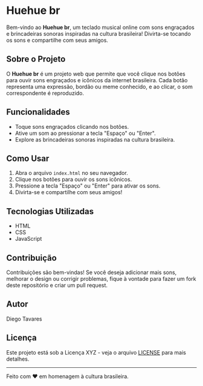 # Huehue br

Bem-vindo ao **Huehue br**, um teclado musical online com sons engraçados e brincadeiras sonoras inspiradas na cultura brasileira! Divirta-se tocando os sons e compartilhe com seus amigos.

## Sobre o Projeto

O **Huehue br** é um projeto web que permite que você clique nos botões para ouvir sons engraçados e icônicos da internet brasileira. Cada botão representa uma expressão, bordão ou meme conhecido, e ao clicar, o som correspondente é reproduzido.

## Funcionalidades

- Toque sons engraçados clicando nos botões.
- Ative um som ao pressionar a tecla "Espaço" ou "Enter".
- Explore as brincadeiras sonoras inspiradas na cultura brasileira.

## Como Usar

1. Abra o arquivo `index.html` no seu navegador.
2. Clique nos botões para ouvir os sons icônicos.
3. Pressione a tecla "Espaço" ou "Enter" para ativar os sons.
4. Divirta-se e compartilhe com seus amigos!

## Tecnologias Utilizadas

- HTML
- CSS
- JavaScript

## Contribuição

Contribuições são bem-vindas! Se você deseja adicionar mais sons, melhorar o design ou corrigir problemas, fique à vontade para fazer um fork deste repositório e criar um pull request.

## Autor

Diego Tavares 

## Licença

Este projeto está sob a Licença XYZ - veja o arquivo [LICENSE](LICENSE) para mais detalhes.

---

Feito com ❤️ em homenagem à cultura brasileira.
